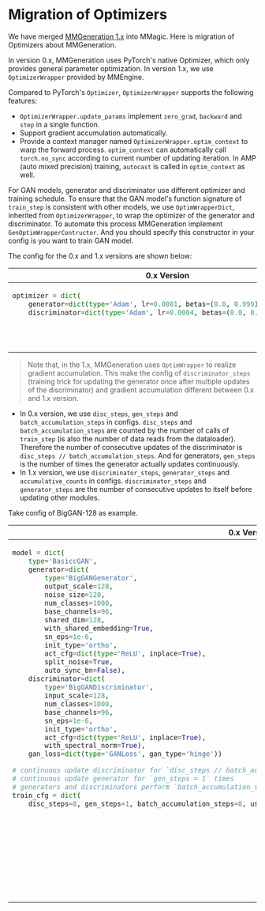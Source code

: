 # Migration of Optimizers

We have merged [MMGeneration 1.x](https://github.com/open-mmlab/mmgeneration/tree/1.x) into MMagic. Here is migration of Optimizers about MMGeneration.

In version 0.x, MMGeneration uses PyTorch's native Optimizer, which only provides general parameter optimization.
In version 1.x, we use `OptimizerWrapper` provided by MMEngine.

Compared to PyTorch's `Optimizer`, `OptimizerWrapper` supports the following features:

- `OptimizerWrapper.update_params` implement `zero_grad`, `backward` and `step` in a single function.
- Support gradient accumulation automatically.
- Provide a context manager named `OptimizerWrapper.optim_context` to warp the forward process. `optim_context` can automatically call `torch.no_sync` according to current number of updating iteration. In AMP (auto mixed precision) training, `autocast` is called in `optim_context` as well.

For GAN models, generator and discriminator use different optimizer and training schedule.
To ensure that the GAN model's function signature of `train_step` is consistent with other models, we use `OptimWrapperDict`, inherited from `OptimizerWrapper`, to wrap the optimizer of the generator and discriminator.
To automate this process MMGeneration implement `GenOptimWrapperContructor`.
And you should specify this constructor in your config is you want to train GAN model.

The config for the 0.x and 1.x versions are shown below:

<table class="docutils">
<thead>
  <tr>
    <th> 0.x Version </th>
    <th> 1.x Version </th>
<tbody>
<tr>
<td valign="top">

```python
optimizer = dict(
    generator=dict(type='Adam', lr=0.0001, betas=(0.0, 0.999), eps=1e-6),
    discriminator=dict(type='Adam', lr=0.0004, betas=(0.0, 0.999), eps=1e-6))
```

</td>

<td valign="top">

```python
optim_wrapper = dict(
    # Use constructor implemented by MMGeneration
    constructor='GenOptimWrapperConstructor',
    generator=dict(optimizer=dict(type='Adam', lr=0.0002, betas=(0.0, 0.999), eps=1e-6)),
    discriminator=dict(
        optimizer=dict(type='Adam', lr=0.0004, betas=(0.0, 0.999), eps=1e-6)))
```

</td>

</tr>
</thead>
</table>

> Note that, in the 1.x, MMGeneration uses `OptimWrapper` to realize gradient accumulation. This make the config of `discriminator_steps` (training trick for updating the generator once after multiple updates of the discriminator) and gradient accumulation different between 0.x and 1.x version.

- In 0.x version,  we use `disc_steps`, `gen_steps` and `batch_accumulation_steps` in configs. `disc_steps` and `batch_accumulation_steps` are counted by the number of calls of `train_step` (is also the number of data reads from the dataloader). Therefore the number of consecutive updates of the discriminator is `disc_steps // batch_accumulation_steps`. And for generators, `gen_steps` is the number of times the generator actually updates continuously.
- In 1.x version, we use `discriminator_steps`, `generator_steps` and `accumulative_counts` in configs. `discriminator_steps` and `generator_steps` are the number of consecutive updates to itself before updating other modules.

Take config of BigGAN-128 as example.

<table class="docutils">
<thead>
  <tr>
    <th> 0.x Version </th>
    <th> 1.x Version </th>
<tbody>
<tr>
<td valign="top">

```python
model = dict(
    type='BasiccGAN',
    generator=dict(
        type='BigGANGenerator',
        output_scale=128,
        noise_size=120,
        num_classes=1000,
        base_channels=96,
        shared_dim=128,
        with_shared_embedding=True,
        sn_eps=1e-6,
        init_type='ortho',
        act_cfg=dict(type='ReLU', inplace=True),
        split_noise=True,
        auto_sync_bn=False),
    discriminator=dict(
        type='BigGANDiscriminator',
        input_scale=128,
        num_classes=1000,
        base_channels=96,
        sn_eps=1e-6,
        init_type='ortho',
        act_cfg=dict(type='ReLU', inplace=True),
        with_spectral_norm=True),
    gan_loss=dict(type='GANLoss', gan_type='hinge'))

# continuous update discriminator for `disc_steps // batch_accumulation_steps = 8 // 8 = 1` times
# continuous update generator for `gen_steps = 1` times
# generators and discriminators perform `batch_accumulation_steps = 8` times gradient accumulations before each update
train_cfg = dict(
    disc_steps=8, gen_steps=1, batch_accumulation_steps=8, use_ema=True)
```

</td>

<td valign="top">

```python
model = dict(
    type='BigGAN',
    num_classes=1000,
    data_preprocessor=dict(type='GANDataPreprocessor'),
    generator=dict(
        type='BigGANGenerator',
        output_scale=128,
        noise_size=120,
        num_classes=1000,
        base_channels=96,
        shared_dim=128,
        with_shared_embedding=True,
        sn_eps=1e-6,
        init_type='ortho',
        act_cfg=dict(type='ReLU', inplace=True),
        split_noise=True,
        auto_sync_bn=False),
    discriminator=dict(
        type='BigGANDiscriminator',
        input_scale=128,
        num_classes=1000,
        base_channels=96,
        sn_eps=1e-6,
        init_type='ortho',
        act_cfg=dict(type='ReLU', inplace=True),
        with_spectral_norm=True),
    # continuous update discriminator for `discriminator_steps = 1` times
    # continuous update generator for `generator_steps = 1` times
    generator_steps=1,
    discriminator_steps=1)

optim_wrapper = dict(
    constructor='GenOptimWrapperConstructor',
    generator=dict(
        # generator perform `accumulative_counts = 8` times gradient accumulations before each update
        accumulative_counts=8,
        optimizer=dict(type='Adam', lr=0.0001, betas=(0.0, 0.999), eps=1e-6)),
    discriminator=dict(
        # discriminator perform `accumulative_counts = 8` times gradient accumulations before each update
        accumulative_counts=8,
        optimizer=dict(type='Adam', lr=0.0004, betas=(0.0, 0.999), eps=1e-6)))
```

</td>

</tr>
</thead>
</table>
